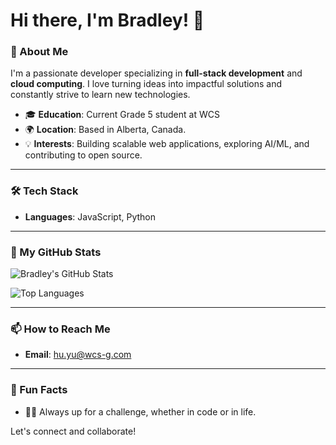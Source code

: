 # Hi there, I'm Bradley! 👋

### 🚀 About Me
I'm a passionate developer specializing in **full-stack development** and **cloud computing**. I love turning ideas into impactful solutions and constantly strive to learn new technologies.

- 🎓 **Education**: Current Grade 5 student at WCS
- 🌍 **Location**: Based in Alberta, Canada.
- 💡 **Interests**: Building scalable web applications, exploring AI/ML, and contributing to open source.

---

### 🛠️ Tech Stack
- **Languages**: JavaScript, Python

---

### 🌟 My GitHub Stats
![Bradley's GitHub Stats](https://github-readme-stats.vercel.app/api?username=bradley-dev777&show_icons=true&theme=radical)

![Top Languages](https://github-readme-stats.vercel.app/api/top-langs/?username=bradley-dev777&layout=compact&theme=radical)

---

### 📫 How to Reach Me
- **Email**: [hu.yu@wcs-g.com](mailto:hu.yu@wcs-g.com)

---

### 📝 Fun Facts
- 🧗‍♂️ Always up for a challenge, whether in code or in life.

Let's connect and collaborate!
